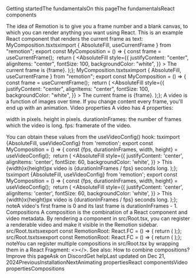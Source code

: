 Getting startedThe fundamentalsOn this pageThe fundamentalsReact components​

The idea of Remotion is to give you a frame number and a blank canvas, to which you can render anything you want using React. This is an example React component that renders the current frame as text:
MyComposition.tsxtsximport { AbsoluteFill, useCurrentFrame } from "remotion"; export const MyComposition = () => {  const frame = useCurrentFrame();   return (    <AbsoluteFill      style={{        justifyContent: "center",        alignItems: "center",        fontSize: 100,        backgroundColor: "white",      }}    >      The current frame is {frame}.    </AbsoluteFill>  );};
MyComposition.tsxtsximport { AbsoluteFill, useCurrentFrame } from "remotion"; export const MyComposition = () => {  const frame = useCurrentFrame();   return (    <AbsoluteFill      style={{        justifyContent: "center",        alignItems: "center",        fontSize: 100,        backgroundColor: "white",      }}    >      The current frame is {frame}.    </AbsoluteFill>  );};
A video is a function of images over time. If you change content every frame, you'll end up with an animation.
Video properties​
A video has 4 properties:

width in pixels.
height in pixels.
durationInFrames: the number of frames which the video is long.
fps: framerate of the video.

You can obtain these values from the useVideoConfig() hook:
tsximport {AbsoluteFill, useVideoConfig} from 'remotion'; export const MyComposition = () => {  const {fps, durationInFrames, width, height} = useVideoConfig();   return (    <AbsoluteFill      style={{        justifyContent: 'center',        alignItems: 'center',        fontSize: 60,        backgroundColor: 'white',      }}    >      This {width}x{height}px video is {durationInFrames / fps} seconds long.    </AbsoluteFill>  );};
tsximport {AbsoluteFill, useVideoConfig} from 'remotion'; export const MyComposition = () => {  const {fps, durationInFrames, width, height} = useVideoConfig();   return (    <AbsoluteFill      style={{        justifyContent: 'center',        alignItems: 'center',        fontSize: 60,        backgroundColor: 'white',      }}    >      This {width}x{height}px video is {durationInFrames / fps} seconds long.    </AbsoluteFill>  );};
noteA video's first frame is 0 and its last frame is durationInFrames - 1.
Compositions​
A composition is the combination of a React component and video metadata.
By rendering a <Composition> component in src/Root.tsx, you can register a renderable video and make it visible in the Remotion sidebar.
src/Root.tsxtsxexport const RemotionRoot: React.FC = () => {  return (    <Composition      id="MyComposition"      durationInFrames={150}      fps={30}      width={1920}      height={1080}      component={MyComposition}    />  );};
src/Root.tsxtsxexport const RemotionRoot: React.FC = () => {  return (    <Composition      id="MyComposition"      durationInFrames={150}      fps={30}      width={1920}      height={1080}      component={MyComposition}    />  );};
noteYou can register multiple compositions in src/Root.tsx by wrapping them in a React Fragment:
<><Composition/><Composition/></>. See also: How to combine compositions?Improve this pageAsk on DiscordGet helpLast updated on Dec 21, 2024PreviousInstallationNextAnimating propertiesReact componentsVideo propertiesCompositions